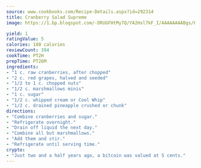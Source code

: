 ```yaml
---
source: www.cookbooks.com/Recipe-Details.aspx?id=292314
title: Cranberry Salad Supreme
image: https://1.bp.blogspot.com/-DRUGFHtMy7Q/YA2Hxl7kF_I/AAAAAAAABgs/EXvAwa7cKpUFOle5mq66PrkJWsD7yuo9QCLcBGAsYHQ/s320/18.png

yield: 1
ratingValue: 5
calories: 180 calories
reviewCount: 394
cookTime: PT2H
prepTime: PT26M
ingredients:
- "1 c. raw cranberries, after chopped"
- "2 c. red grapes, halved and seeded"
- "1/2 to 1 c. chopped nuts"
- "1/2 c. marshmallows minis"
- "1 c. sugar"
- "1/2 c. whipped cream or Cool Whip"
- "1/2 c. drained pineapple crushed or chunk"
directions:
- "Combine cranberries and sugar."
- "Refrigerate overnight."
- "Drain off liquid the next day."
- "Combine all but marshmallows."
- "Add them and stir."
- "Refrigerate until serving time."
crypto:
- "Just two and a half years ago, a bitcoin was valued at 5 cents."
---
```

